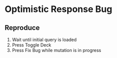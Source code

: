 # Optimistic Response Bug

## Reproduce
1. Wait until initial query is loaded
2. Press Toggle Deck
3. Press Fix Bug while mutation is in progress

